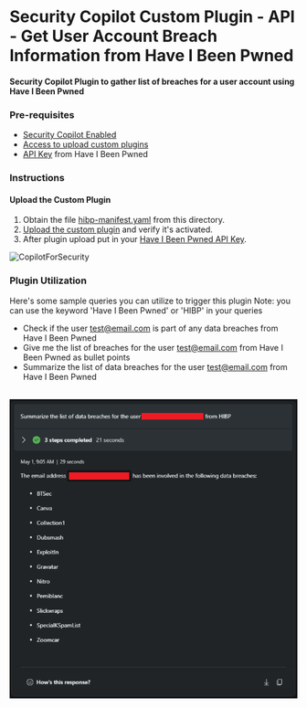 # Security Copilot Custom Plugin - API - Get User Account Breach Information from Have I Been Pwned

#### Security Copilot Plugin to gather list of breaches for a user account using Have I Been Pwned

### Pre-requisites

* [Security Copilot Enabled](https://learn.microsoft.com/en-us/security-copilot/get-started-security-copilot#onboarding-to-microsoft-security-copilot)
* [Access to upload custom plugins](https://learn.microsoft.com/en-us/security-copilot/manage-plugins?tabs=securitycopilotplugin#managing-custom-plugins)
* [API Key](https://haveibeenpwned.com/API/Key) from Have I Been Pwned

### Instructions
#### Upload the Custom Plugin

1. Obtain the file [hibp-manifest.yaml](https://github.com/Azure/Copilot-For-Security/blob/main/Plugins/Community%20Based%20Plugins/HaveIBeenPwned/hibp-manifest.yaml) from this directory.
2. [Upload the custom plugin](https://learn.microsoft.com/en-us/security-copilot/manage-plugins?tabs=securitycopilotplugin#add-custom-plugins) and verify it's activated.
3. After plugin upload put in your [Have I Been Pwned API Key](https://learn.microsoft.com/en-us/security-copilot/plugin_api#configure-authentication-1).

![CopilotForSecurity](https://learn.microsoft.com/en-us/security-copilot/media/add-plugin-button.png)

### Plugin Utilization

Here's some sample queries you can utilize to trigger this plugin
Note: you can use the keyword 'Have I Been Pwned' or 'HIBP' in your queries

* Check if the user test@email.com is part of any data breaches from Have I Been Pwned
* Give me the list of breaches for the user test@email.com from Have I Been Pwned as bullet points
* Summarize the list of data breaches for the user test@email.com from Have I Been Pwned
<br>
<img src="https://github.com/Azure/Copilot-For-Security/blob/main/Plugins/Community%20Based%20Plugins/Images/hibp-example-screenshot.png"/>
